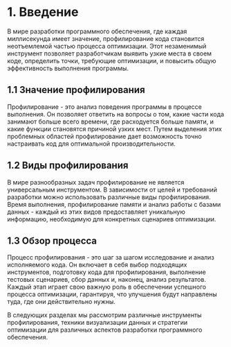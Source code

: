 # 1. Введение

В мире разработки программного обеспечения, где каждая миллисекунда имеет значение, профилирование кода становится неотъемлемой частью процесса оптимизации. Этот незаменимый инструмент позволяет разработчикам выявить узкие места в своем коде, определить точки, требующие оптимизации, и повысить общую эффективность выполнения программы.

## 1.1 Значение профилирования

Профилирование - это анализ поведения программы в процессе выполнения. Он позволяет ответить на вопросы о том, какие части кода занимают больше всего времени, где расходуется больше памяти, и какие функции становятся причиной узких мест. Путем выделения этих проблемных областей профилирование дает возможность точно настраивать код для оптимальной производительности.

## 1.2 Виды профилирования

В мире разнообразных задач профилирование не является универсальным инструментом. В зависимости от целей и требований разработки можно использовать различные виды профилирования. Время выполнения, профилирование памяти и анализ работы с базами данных - каждый из этих видов предоставляет уникальную информацию, необходимую для конкретных сценариев оптимизации.

## 1.3 Обзор процесса

Процесс профилирования - это шаг за шагом исследование и анализ исполняемого кода. Он включает в себя выбор подходящих инструментов, подготовку кода для профилирования, выполнение тестовых сценариев, сбор данных и, наконец, анализ результатов. Каждый этап играет свою важную роль в обеспечении успешного процесса оптимизации, гарантируя, что улучшения будут направлены туда, где они действительно нужны.

В следующих разделах мы рассмотрим различные инструменты профилирования, техники визуализации данных и стратегии оптимизации для различных аспектов разработки программного обеспечения.